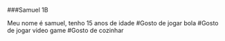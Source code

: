 ###Samuel 1B

Meu nome é samuel, tenho 15 anos de idade
#Gosto de jogar bola
#Gosto de jogar video game
#Gosto de cozinhar





<!--
**samuelreidelas/samuelreidelas** is a ✨ _special_ ✨ repository because its `README.md` (this file) appears on your GitHub profile.

Here are some ideas to get you started:

- 🔭 I’m currently working on ...
- 🌱 I’m currently learning ...
- 👯 I’m looking to collaborate on ...
- 🤔 I’m looking for help with ...
- 💬 Ask me about ...
- 📫 How to reach me: ...
- 😄 Pronouns: ...
- ⚡ Fun fact: ...
-->
